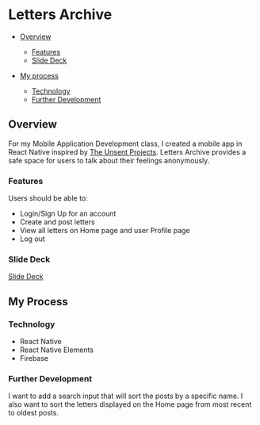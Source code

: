 # Letters Archive

- [Overview](#overview)

  - [Features](#features)
  - [Slide Deck](#slide-deck)

- [My process](#my-process)
  - [Technology](#technology)
  - [Further Development](#futherdevelopment)

## Overview

For my Mobile Application Development class, I created a mobile app in React Native inspired by [The Unsent Projects](https://theunsentproject.com). Letters Archive provides a safe space for users to talk about their feelings anonymously.

### Features

Users should be able to:

- Login/Sign Up for an account
- Create and post letters
- View all letters on Home page and user Profile page
- Log out

### Slide Deck

[Slide Deck](https://www.canva.com/design/DAE_qxYuIcI/kBe4lgB7IG6FUqFiTJTmYQ/edit?utm_content=DAE_qxYuIcI&utm_campaign=designshare&utm_medium=link2&utm_source=sharebutton)

## My Process

### Technology

- React Native
- React Native Elements
- Firebase

### Further Development

I want to add a search input that will sort the posts by a specific name. I also want to sort the letters displayed on the Home page from most recent to oldest posts.
